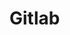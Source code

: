 <!--
 * @Author: SilvesterChiao
 * @Date: 2020-04-07 14:52:05
 * @LastEditors: SilvesterChiao
 * @LastEditTime: 2020-04-07 14:52:15
 -->
# Gitlab
